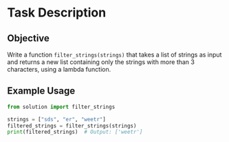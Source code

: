 # Task Description

## Objective

Write a function `filter_strings(strings)` that takes a list of strings as input and returns a new list containing only the strings with more than 3 characters, using a lambda function.

## Example Usage

```python
from solution import filter_strings

strings = ["sds", "er", "weetr"]
filtered_strings = filter_strings(strings)
print(filtered_strings)  # Output: ['weetr']
